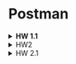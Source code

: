 # Postman
<details>
 <summary><b>HW 1.1</b></summary> 
 <pre>1. Создать окружение</pre>
<pre>2. Создать в нем переменные name, age, salary, weight</pre>
<pre>3. Записать в них значения, которые вы используете в запросах</pre>
<pre>4. Заменить в запросах текстом прописанные значения на вызов переменной окружения</pre>
<pre>5. Создать переменную url</pre>
<pre>6. Записать в нее IP + port (всё до эндпоинта)</pre>
<pre>7. Заменить в запросах ip и порт на переменную</pre>
 </details>

<details>
 <summary><h>HW2</h></summary>
<pre>http://162.55.220.72:5005/first</pre>
<pre>1. Отправить запрос.</pre>
<pre>2. Статус код 200</pre>
<pre>3. Проверить, что в body приходит правильный string.</pre>

 
<pre>http://162.55.220.72:5005/user_info_3</pre>
<pre>1. Отправить запрос.</pre>
<pre>2. Статус код 200</pre>
<pre>3. Спарсить response body в json.</pre>
<pre>4. Проверить, что name в ответе равно name s request (name вбить руками.)</pre>
<pre>5. Проверить, что age в ответе равно age s request (age вбить руками.)</pre>
<pre>6. Проверить, что salary в ответе равно salary s request (salary вбить руками.)</pre>
<pre>7. Спарсить request.</pre>
<pre>8. Проверить, что name в ответе равно name s request (name забрать из request.)</pre>
<pre>9. Проверить, что age в ответе равно age s request (age забрать из request.)</pre>
<pre>10. Проверить, что salary в ответе равно salary s request (salary забрать из request.)</pre>
<pre>11. Вывести в консоль параметр family из response.</pre>
<pre>12. Проверить что u_salary_1_5_year в ответе равно salary*4 (salary забрать из request)</pre>

<pre>http://162.55.220.72:5005/object_info_3</pre>
<pre>1. Отправить запрос.</pre>
<pre>2. Статус код 200</pre>
<pre>3. Спарсить response body в json.</pre>
<pre>4. Спарсить request.</pre>
<pre>5. Проверить, что name в ответе равно name s request (name забрать из request.)</pre>
<pre>6. Проверить, что age в ответе равно age s request (age забрать из request.)</pre>
<pre>7. Проверить, что salary в ответе равно salary s request (salary забрать из request.)</pre>
<pre>8. Вывести в консоль параметр family из response.</pre>
<pre>9. Проверить, что у параметра dog есть параметры name.</pre>
<pre>10. Проверить, что у параметра dog есть параметры age.</pre>
<pre>11. Проверить, что параметр name имеет значение Luky.</pre>
<pre>12. Проверить, что параметр age имеет значение 4.</pre>

<pre>http://162.55.220.72:5005/object_info_4</pre>
<pre>1. Отправить запрос.</pre>
<pre>2. Статус код 200</pre>
<pre>3. Спарсить response body в json.</pre>
<pre>4. Спарсить request.</pre>
<pre>5. Проверить, что name в ответе равно name s request (name забрать из request.)</pre>
<pre>6. Проверить, что age в ответе равно age из request (age забрать из request.)</pre>
<pre>7. Вывести в консоль параметр salary из request.</pre>
<pre>8. Вывести в консоль параметр salary из response.</pre>
<pre>9. Вывести в консоль 0-й элемент параметра salary из response.</pre>
<pre>10. Вывести в консоль 1-й элемент параметра salary параметр salary из response.</pre>
<pre>11. Вывести в консоль 2-й элемент параметра salary параметр salary из response.</pre>
<pre>12. Проверить, что 0-й элемент параметра salary равен salary из request (salary забрать из request.)</pre>
<pre>13. Проверить, что 1-й элемент параметра salary равен salary*2 из request (salary забрать из request.)</pre>
<pre>14. Проверить, что 2-й элемент параметра salary равен salary*3 из request (salary забрать из request.)</pre>
<pre>15. Создать в окружении переменную name</pre>
<pre>16. Создать в окружении переменную age</pre>
<pre>17. Создать в окружении переменную salary</pre>
<pre>18. Передать в окружение переменную name</pre>
<pre>19. Передать в окружение переменную age</pre>
<pre>20. Передать в окружение переменную salary</pre>
<pre>21. Написать цикл который выведет в консоль по порядку элементы списка из параметра salary.</pre>

<pre>http://162.55.220.72:5005/user_info_2</pre>
<pre>1. Вставить параметр salary из окружения в request</pre>
<pre>2. Вставить параметр age из окружения в age</pre>
<pre>3. Вставить параметр name из окружения в name</pre>
<pre>4. Отправить запрос.</pre>
<pre>5. Статус код 200</pre>
<pre>6. Спарсить response body в json.</pre>
<pre>7. Спарсить request.</pre>
<pre>8. Проверить, что json response имеет параметр start_qa_salary</pre>
<pre>9. Проверить, что json response имеет параметр qa_salary_after_6_months</pre>
<pre>10. Проверить, что json response имеет параметр qa_salary_after_12_months</pre>
<pre>11. Проверить, что json response имеет параметр qa_salary_after_1.5_year</pre>
<pre>12. Проверить, что json response имеет параметр qa_salary_after_3.5_years</pre>
<pre>13. Проверить, что json response имеет параметр person</pre>
<pre>14. Проверить, что параметр start_qa_salary равен salary из request (salary забрать из request.)</pre>
<pre>15. Проверить, что параметр qa_salary_after_6_months равен salary*2 из request (salary забрать из request.)</pre>
<pre>16. Проверить, что параметр qa_salary_after_12_months равен salary*2.7 из request (salary забрать из request.)</pre>
<pre>17. Проверить, что параметр qa_salary_after_1.5_year равен salary*3.3 из request (salary забрать из request.)</pre>
<pre>18. Проверить, что параметр qa_salary_after_3.5_years равен salary*3.8 из request (salary забрать из request.)</pre>
<pre>19. Проверить, что в параметре person, 1-й элемент из u_name равен salary из request (salary забрать из request.)</pre>
<pre>20. Проверить, что что параметр u_age равен age из request (age забрать из request.)</pre>
<pre>21. Проверить, что параметр u_salary_5_years равен salary*4.2 из request (salary забрать из request.)</pre>
<pre>22. ***Написать цикл который выведет в консоль по порядку элементы списка из параметра person.</pre>
</details>
 
<details>
 <summary><h>HW 2.1</h></summary>
<pre>1. (ОБЯЗАТЕЛЬНОЕ И ВАЖНЕЙШЕЕ ЗАДАНИЕ) http://162.55.220.72:5005/user_info_2</pre>
<pre>Необходимо провести тестирование API данного эндпоинта на валидацию входных параметров.</pre>
<pre>Суть задания: проверить валидации каждого поля, подаваемого в эндпоинт на возможные значения.</pre> 
<pre>Будем УСЛОВНО считать, что негативная проверка должна возвращать какой 
угодно статус, НО НЕ 200!</pre> 
<pre>Ваша задача написать тест кейсы в постмане таким образом, что одна негативная проверка - один запрос.</pre> 
<pre>Позитивные проверки можно объединять в 1.</pre> 
<pre>Ваша задача протестировать исходя из требований на все возможные аспекты.</pre> 
<pre>В каждом запросе тест ТОЛЬКО НА СТАТУС КОД (200 - позитивное значение, не 200 - негативное).</pre> 
<pre>P.S. ЗАДАНИЕ НЕ ПОДРАЗУМЕВАЕТ, ЧТО ЭНДПОИНТ РАБОТАЕТ СОГЛАСНО НАПИСАННЫМ ТРЕБОВАНИЯМ. МЫ УЧИМСЯ ПИСАТЬ ТЕСТЫ НА API!</pre>
<pre>Требования:</pre>
<pre>1) Name: 3-40 символов включительно, запрещены префиксные и постфиксные пробелы. Поле обязательное</pre>
<pre>2) Age: только целые цифры в диапазоне 18-120 включительно. Поле обязательное</pre>
<pre>3) Salary: только целые цифры в диапазоне 1-1000000 включительно. Поле обязательное</pre>

<pre>1****. Преобразовать задание 1 таким образом, чтобы вы отправляли параметры через CSV файл. </pre>
<pre>У вас будет ровно 1 запрос в коллекции, который будет повторяться столько раз, сколько строк в CSV файле.</pre>
<pre>Также должна быть написана функция в тестах, которая проверяет валидность входящих данных, 
и в зависимости от этого проверяет на статус 200 или НЕ 200.</pre>

<pre>2. http://162.55.220.72:5007/object_info_4</pre>
<pre>* Преобразовать пункты 12-13-14 (salary из реквеста и респонса равны) таким образом, 
чтобы проверка производилась циклом, в котором будет всего ОДИН тест. </pre>
<pre>Имя теста должно меняться в зависимости от значения в Salary</pre>

<pre>3. http://162.55.220.72:5005/object_info_3</pre>
<pre>Преобразовать задания 5-7 (сравнить идентичные поля в реквесте и респонсе) таким образом, 
чтобы это делалось ЗА ОДИН ТЕСТ (сразу все 3 поля) БЕЗ ЦИКЛОВ! 
(глубокое сравнение объектов)</pre>

<pre>4. http://162.55.220.72:5005/user_info_2</pre>
<pre>1)  Преобразовать задания 8 - 13 (проверить что в json имеется нужный параметр) таким образом, чтобы все проверки делались в цикле</pre> 
<pre>(1 проверка в цикле, в которую попадают нужные параметры). Название теста должно видоизменяться исходя из подаваемых данных. ( ${}  или другим способом)</pre>
<pre>2) ** Преобразовать задания 14 - 18 (проверить что параметр равен salary умножить на коэффициент) таким образом, чтобы все проверки делались в цикле 
(1 проверка в цикле, в которую попадают нужные параметры). Название теста должно видоизменяться исходя из подаваемых данных. ( ${}  или другим способом)</pre>
<pre>3) *** Преобразовать описанные выше задания 1 и 2 для данного эндпоинта в ОДИН ЦИКЛ, в котором будут проходить ОБА теста.</pre>
